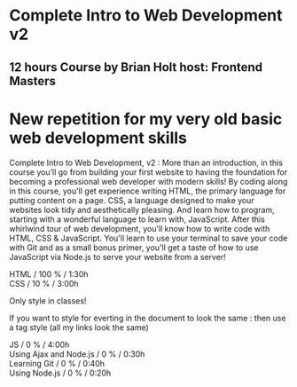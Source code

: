 # Complete Intro to Web Development v2
## 12 hours Course by Brian Holt host: Frontend Masters
# New repetition for my very old basic web development skills

Complete Intro to Web Development, v2 : More than an introduction, in this course you’ll go from building your first website to having the foundation for becoming a professional web developer with modern skills! By coding along in this course, you'll get experience writing HTML, the primary language for putting content on a page. CSS, a language designed to make your websites look tidy and aesthetically pleasing. And learn how to program, starting with a wonderful language to learn with, JavaScript. After this whirlwind tour of web development, you'll know how to write code with HTML, CSS &amp; JavaScript. You'll learn to use your terminal to save your code with Git and as a small bonus primer, you'll get a taste of how to use JavaScript via Node.js to serve your website from a server!

HTML / 100 % / 1:30h   
CSS / 10 % / 3:00h    

Only style in classes!

If you want to style for everting in the document to look the same :  then use a tag style (all my links look the same)

JS / 0 % / 4:00h    
Using Ajax and Node.js / 0 % / 0:30h  
Learning Git / 0 % / 0:40h  
Using Node.js / 0 % / 0:20h  

